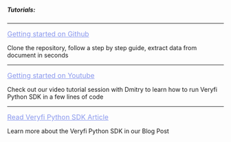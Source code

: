 <h5 className="h5-title">Tutorials:</h5>

---
<a href="https://github.com/veryfi/veryfi-python" target="_blank" style="color: #8B99EE; font-size: 16px;">Getting started on Github</a>

<p className="p-text">Clone the repository, follow a step by step guide, extract data from document in seconds</p>

---
<a href="https://www.youtube.com/watch?v=CwNkFxVEwuo" target="_blank" style="color: #8B99EE; font-size: 16px;">Getting started on Youtube </a>

<p className="p-text">Check out our video tutorial session with Dmitry to learn how to  run Veryfi Python SDK in a few lines of code</p>

---
<a href="https://www.veryfi.com/python/" target="_blank" style="color: #8B99EE; font-size: 16px;">Read Veryfi Python SDK Article</a>

<p className="p-text">Learn more about the Veryfi Python SDK in our Blog Post</p>